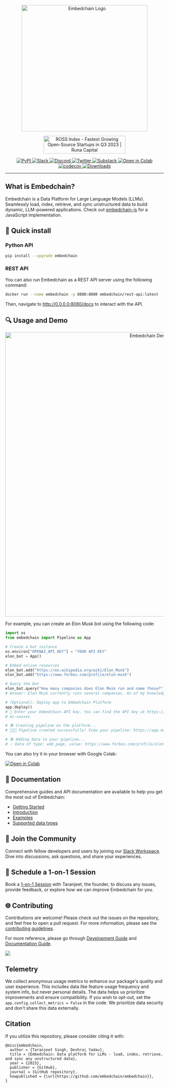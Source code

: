 <p align="center">
  <img src="docs/logo/dark.svg" width="400px" alt="Embedchain Logo">
</p>

<p align="center">
  <a href="https://runacap.com/ross-index/q3-2023/" target="_blank" rel="noopener"><img style="width: 260px; height: 56px" src="https://runacap.com/wp-content/uploads/2023/10/ROSS_badge_black_Q3_2023.svg" alt="ROSS Index - Fastest Growing Open-Source Startups in Q3 2023 | Runa Capital" width="260" height="56"/></a>
</p>

<p align="center">
  <a href="https://pypi.org/project/embedchain/">
    <img src="https://img.shields.io/pypi/v/embedchain" alt="PyPI">
  </a>
  <a href="https://join.slack.com/t/embedchain/shared_invite/zt-22uwz3c46-Zg7cIh5rOBteT_xe1jwLDw">
    <img src="https://img.shields.io/badge/slack-embedchain-brightgreen.svg?logo=slack" alt="Slack">
  </a>
  <a href="https://discord.gg/CUU9FPhRNt">
    <img src="https://dcbadge.vercel.app/api/server/6PzXDgEjG5?style=flat" alt="Discord">
  </a>
  <a href="https://twitter.com/embedchain">
    <img src="https://img.shields.io/twitter/follow/embedchain" alt="Twitter">
  </a>
  <a href="https://embedchain.substack.com/">
    <img src="https://img.shields.io/badge/Substack-%23006f5c.svg?logo=substack" alt="Substack">
  </a>
  <a href="https://colab.research.google.com/drive/138lMWhENGeEu7Q1-6lNbNTHGLZXBBz_B?usp=sharing">
    <img src="https://camo.githubusercontent.com/84f0493939e0c4de4e6dbe113251b4bfb5353e57134ffd9fcab6b8714514d4d1/68747470733a2f2f636f6c61622e72657365617263682e676f6f676c652e636f6d2f6173736574732f636f6c61622d62616467652e737667" alt="Open in Colab">
  </a>
  <a href="https://codecov.io/gh/embedchain/embedchain">
    <img src="https://codecov.io/gh/embedchain/embedchain/graph/badge.svg?token=EMRRHZXW1Q" alt="codecov">
  </a>
  <a href="https://pepy.tech/project/embedchain">
    <img src="https://static.pepy.tech/badge/embedchain" alt="Downloads">
  </a>
</p>

<hr />

## What is Embedchain?
Embedchain is a Data Platform for Large Language Models (LLMs). Seamlessly load, index, retrieve, and sync unstructured data to build dynamic, LLM-powered applications. Check out [embedchain-js](https://github.com/embedchain/embedchain/tree/main/embedchain-js) for a JavaScript implementation.

## 🔧 Quick install

### Python API
```bash
pip install --upgrade embedchain
```

### REST API
You can also run Embedchain as a REST API server using the following command:

```bash
docker run --name embedchain -p 8080:8080 embedchain/rest-api:latest
```

Then, navigate to http://0.0.0.0:8080/docs to interact with the API.

## 🔍 Usage and Demo

<!-- Demo GIF or Image -->
<p align="center">
  <img src="docs/images/cover.gif" width="900px" alt="Embedchain Demo">
</p>

For example, you can create an Elon Musk bot using the following code:

```python
import os
from embedchain import Pipeline as App

# Create a bot instance
os.environ["OPENAI_API_KEY"] = "YOUR API KEY"
elon_bot = App()

# Embed online resources
elon_bot.add("https://en.wikipedia.org/wiki/Elon_Musk")
elon_bot.add("https://www.forbes.com/profile/elon-musk")

# Query the bot
elon_bot.query("How many companies does Elon Musk run and name those?")
# Answer: Elon Musk currently runs several companies. As of my knowledge, he is the CEO and lead designer of SpaceX, the CEO and product architect of Tesla, Inc., the CEO and founder of Neuralink, and the CEO and founder of The Boring Company. However, please note that this information may change over time, so it's always good to verify the latest updates.

# (Optional): Deploy app to Embedchain Platform
app.deploy()
# 🔑 Enter your Embedchain API key. You can find the API key at https://app.embedchain.ai/settings/keys/
# ec-xxxxxx

# 🛠️ Creating pipeline on the platform...
# 🎉🎉🎉 Pipeline created successfully! View your pipeline: https://app.embedchain.ai/pipelines/xxxxx

# 🛠️ Adding data to your pipeline...
# ✅ Data of type: web_page, value: https://www.forbes.com/profile/elon-musk added successfully.
```

You can also try it in your browser with Google Colab:

[![Open in Colab](https://camo.githubusercontent.com/84f0493939e0c4de4e6dbe113251b4bfb5353e57134ffd9fcab6b8714514d4d1/68747470733a2f2f636f6c61622e72657365617263682e676f6f676c652e636f6d2f6173736574732f636f6c61622d62616467652e737667)](https://colab.research.google.com/drive/17ON1LPonnXAtLaZEebnOktstB_1cJJmh?usp=sharing)

## 📖 Documentation
Comprehensive guides and API documentation are available to help you get the most out of Embedchain:

- [Getting Started](https://docs.embedchain.ai/get-started/quickstart)
- [Introduction](https://docs.embedchain.ai/get-started/introduction#what-is-embedchain)
- [Examples](https://docs.embedchain.ai/examples)
- [Supported data types](https://docs.embedchain.ai/components/data-sources/overview)

## 🔗 Join the Community

Connect with fellow developers and users by joining our [Slack Workspace](https://join.slack.com/t/embedchain/shared_invite/zt-22uwz3c46-Zg7cIh5rOBteT_xe1jwLDw). Dive into discussions, ask questions, and share your experiences.

## 🤝 Schedule a 1-on-1 Session

Book a [1-on-1 Session](https://cal.com/taranjeetio/ec) with Taranjeet, the founder, to discuss any issues, provide feedback, or explore how we can improve Embedchain for you.

## 🌐 Contributing

Contributions are welcome! Please check out the issues on the repository, and feel free to open a pull request.
For more information, please see the [contributing guidelines](CONTRIBUTING.md).

For more reference, please go through [Development Guide](https://docs.embedchain.ai/contribution/dev) and [Documentation Guide](https://docs.embedchain.ai/contribution/docs).

<a href="https://github.com/embedchain/embedchain/graphs/contributors">
  <img src="https://contrib.rocks/image?repo=embedchain/embedchain" />
</a>

## Telemetry

We collect anonymous usage metrics to enhance our package's quality and user experience. This includes data like feature usage frequency and system info, but never personal details. The data helps us prioritize improvements and ensure compatibility. If you wish to opt-out, set the `app.config.collect_metrics = False` in the code. We prioritize data security and don't share this data externally.

## Citation

If you utilize this repository, please consider citing it with:

```
@misc{embedchain,
  author = {Taranjeet Singh, Deshraj Yadav},
  title = {Embedchain: Data platform for LLMs - load, index, retrieve, and sync any unstructured data},
  year = {2023},
  publisher = {GitHub},
  journal = {GitHub repository},
  howpublished = {\url{https://github.com/embedchain/embedchain}},
}
```

